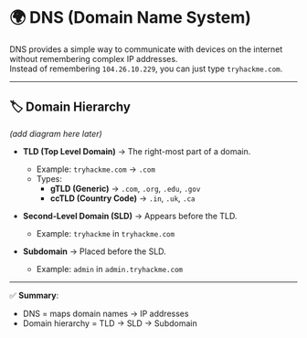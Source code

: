 # 🌍 DNS (Domain Name System)

DNS provides a simple way to communicate with devices on the internet without remembering complex IP addresses.  
Instead of remembering `104.26.10.229`, you can just type `tryhackme.com`.

---

## 🏷 Domain Hierarchy
*(add diagram here later)*

- **TLD (Top Level Domain)** → The right-most part of a domain.  
  - Example: `tryhackme.com` → `.com`  
  - Types:  
    - **gTLD (Generic)** → `.com`, `.org`, `.edu`, `.gov`  
    - **ccTLD (Country Code)** → `.in`, `.uk`, `.ca`  

- **Second-Level Domain (SLD)** → Appears before the TLD.  
  - Example: `tryhackme` in `tryhackme.com`  

- **Subdomain** → Placed before the SLD.  
  - Example: `admin` in `admin.tryhackme.com`

---

✅ **Summary**:  
- DNS = maps domain names → IP addresses  
- Domain hierarchy = TLD → SLD → Subdomain  
